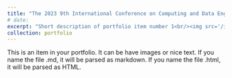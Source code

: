 ```yaml
---
title: "The 2023 9th International Conference on Computing and Data Engineering (ICCDE 2023)大会主席：http://iccde.org/index.html   Haikou, China during January 6-8, 2023"
# date: 
excerpt: "Short description of portfolio item number 1<br/><img src='/images/500x300.png'>"
collection: portfolio
---
```


This is an item in your portfolio. It can be have images or nice text. If you name the file .md, it will be parsed as markdown. If you name the file .html, it will be parsed as HTML. 
